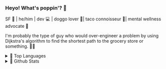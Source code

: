 ### Heyo! What's poppin'? 👋
SF 🌉 | he/him | dev 💻 | doggo lover 🐺| taco connoisseur 🌮| mental wellness advocate 💚

I'm probably the type of guy who would over-engineer a problem by using Dijkstra's algorithm to find the shortest path to the grocery store or something. 🤷‍♂️

<!--
**aymak91/aymak91** is a ✨ _special_ ✨ repository because its `README.md` (this file) appears on your GitHub profile.

Here are some ideas to get you started:

- 🔭 I’m currently working on ...
- 🌱 I’m currently learning ...
- 👯 I’m looking to collaborate on ...
- 🤔 I’m looking for help with ...
- 💬 Ask me about ...
- 📫 How to reach me: ...
- 😄 Pronouns: ...
- ⚡ Fun fact: ...
-->

<details>
<summary> 🧩 Top Languages</summary>
<br>
<img src="https://github-readme-stats.vercel.app/api/top-langs/?username=aymak91&theme=tokyonight&layout=compact" />
</details>

<details>
<summary> 🧩 Github Stats</summary><br>
<img src="https://github-readme-stats.vercel.app/api?username=aymak91&theme=tokyonight&count_private=true&show_icons=true">
</details>
